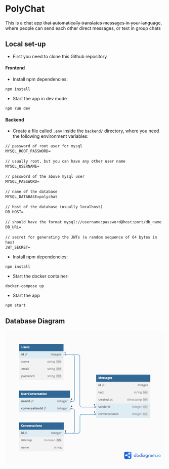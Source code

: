 # PolyChat

This is a chat app ~~that automatically translates messages in your language~~, where people can send each other direct messages, or text in group chats

## Local set-up

- First you need to clone this Github repository

#### Frontend

- Install npm dependencies:

```
npm install
```

- Start the app in dev mode

```
npm run dev
```

#### Backend

- Create a file called `.env` inside the `backend/` directory, where you need the following environment variables:

```
// password of root user for mysql
MYSQL_ROOT_PASSWORD=

// usually root, but you can have any other user name
MYSQL_USERNAME=

// password of the above mysql user
MYSQL_PASSWORD=

// name of the database
MYSQL_DATABASE=polychat

// host of the database (usually localhost)
DB_HOST=

// should have the format mysql://username:password@host:port/db_name
DB_URL=

// secret for generating the JWTs (a random sequence of 64 bytes in hex)
JWT_SECRET=
```

- Install npm dependencies:

```
npm install
```

- Start the docker container:

```
docker-compose up
```

- Start the app

```
npm start
```

## Database Diagram

![database](db-diagram.png)
